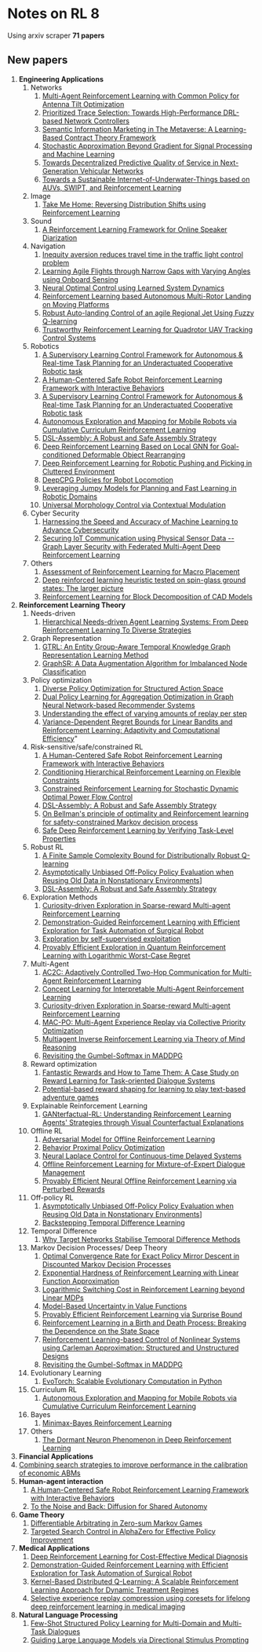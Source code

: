 # Notes on RL 8

Using arxiv scraper
__71 papers__

## New papers

1. __Engineering Applications__
   1. Networks
      1. [Multi-Agent Reinforcement Learning with Common Policy for Antenna Tilt Optimization](https://arxiv.org/pdf/2302.12899)
      2. [Prioritized Trace Selection: Towards High-Performance DRL-based Network Controllers](https://arxiv.org/pdf/2302.12403)
      3. [Semantic Information Marketing in The Metaverse: A Learning-Based Contract Theory Framework](https://arxiv.org/pdf/2302.11457)
      4. [Stochastic Approximation Beyond Gradient for Signal Processing and Machine Learning](https://arxiv.org/pdf/2302.11147)
      5. [Towards Decentralized Predictive Quality of Service in Next-Generation Vehicular Networks](https://arxiv.org/pdf/2302.11268)
      6. [Towards a Sustainable Internet-of-Underwater-Things based on AUVs, SWIPT, and Reinforcement Learning](https://arxiv.org/pdf/2302.10368)
   2. Image
      1. [Take Me Home: Reversing Distribution Shifts using Reinforcement Learning](https://arxiv.org/pdf/2302.10341)
   3. Sound
      1. [A Reinforcement Learning Framework for Online Speaker Diarization](https://arxiv.org/pdf/2302.10924)
   4. Navigation
      1. [Inequity aversion reduces travel time in the traffic light control problem](https://arxiv.org/pdf/2302.12053)
      2. [Learning Agile Flights through Narrow Gaps with Varying Angles using Onboard Sensing](https://arxiv.org/pdf/2302.11233)
      3. [Neural Optimal Control using Learned System Dynamics](https://arxiv.org/pdf/2302.09846)
      4. [Reinforcement Learning based Autonomous Multi-Rotor Landing on Moving Platforms](https://arxiv.org/pdf/2302.13192)
      5. [Robust Auto-landing Control of an agile Regional Jet Using Fuzzy Q-learning](https://arxiv.org/pdf/2302.10997)
      6. [Trustworthy Reinforcement Learning for Quadrotor UAV Tracking Control Systems](https://arxiv.org/pdf/2302.11694)
   5. Robotics
      1. [A Supervisory Learning Control Framework for Autonomous & Real-time Task Planning for an Underactuated Cooperative Robotic task](https://arxiv.org/pdf/2302.11491)
      2. [A Human-Centered Safe Robot Reinforcement Learning Framework with Interactive Behaviors](https://arxiv.org/pdf/2302.13137)
      3. [A Supervisory Learning Control Framework for Autonomous & Real-time Task Planning for an Underactuated Cooperative Robotic task](https://arxiv.org/pdf/2302.11491)
      4. [Autonomous Exploration and Mapping for Mobile Robots via Cumulative Curriculum Reinforcement Learning](https://arxiv.org/pdf/2302.13025)
      5. [DSL-Assembly: A Robust and Safe Assembly Strategy](https://arxiv.org/pdf/2302.10842)
      6. [Deep Reinforcement Learning Based on Local GNN for Goal-conditioned Deformable Object Rearranging](https://arxiv.org/pdf/2302.10446)
      7. [Deep Reinforcement Learning for Robotic Pushing and Picking in Cluttered Environment](https://arxiv.org/pdf/2302.10717)
      8. [DeepCPG Policies for Robot Locomotion](https://arxiv.org/pdf/2302.13191)
      9. [Leveraging Jumpy Models for Planning and Fast Learning in Robotic Domains](https://arxiv.org/pdf/2302.12617)
      10. [Universal Morphology Control via Contextual Modulation](https://arxiv.org/pdf/2302.11070)
   6.  Cyber Security
       1.  [Harnessing the Speed and Accuracy of Machine Learning to Advance Cybersecurity](https://arxiv.org/pdf/2302.12415)
       2.  [Securing IoT Communication using Physical Sensor Data -- Graph Layer Security with Federated Multi-Agent Deep Reinforcement Learning](https://arxiv.org/pdf/2302.12592)
   7.  Others
       1.  [Assessment of Reinforcement Learning for Macro Placement](https://arxiv.org/pdf/2302.11014)
       2.  [Deep reinforced learning heuristic tested on spin-glass ground states: The larger picture](https://arxiv.org/pdf/2302.10848)
       3.  [Reinforcement Learning for Block Decomposition of CAD Models](https://arxiv.org/pdf/2302.11066)
2. __Reinforcement Learning Theory__
   1. Needs-driven
      1. [Hierarchical Needs-driven Agent Learning Systems: From Deep Reinforcement Learning To Diverse Strategies](https://arxiv.org/pdf/2302.13132)
   2. Graph Representation
      1. [GTRL: An Entity Group-Aware Temporal Knowledge Graph Representation Learning Method](https://arxiv.org/pdf/2302.11091)
      2. [GraphSR: A Data Augmentation Algorithm for Imbalanced Node Classification](https://arxiv.org/pdf/2302.12814)
   3.  Policy optimization 
       1.  [Diverse Policy Optimization for Structured Action Space](https://arxiv.org/pdf/2302.11917)
       2.  [Dual Policy Learning for Aggregation Optimization in Graph Neural Network-based Recommender Systems](https://arxiv.org/pdf/2302.10567)
       3.  [Understanding the effect of varying amounts of replay per step](https://arxiv.org/pdf/2302.10311)
       4.  [Variance-Dependent Regret Bounds for Linear Bandits and Reinforcement Learning: Adaptivity and Computational Efficiency](https://arxiv.org/pdf/2302.10371)"
   4.  Risk-sensitive/safe/constrained RL
       1.  [A Human-Centered Safe Robot Reinforcement Learning Framework with Interactive Behaviors](https://arxiv.org/pdf/2302.13137)
       2.  [Conditioning Hierarchical Reinforcement Learning on Flexible Constraints](https://arxiv.org/pdf/2302.10639)
       3.  [Constrained Reinforcement Learning for Stochastic Dynamic Optimal Power Flow Control](https://arxiv.org/pdf/2302.10382)
       4.  [DSL-Assembly: A Robust and Safe Assembly Strategy](https://arxiv.org/pdf/2302.10842)
       5.  [On Bellman's principle of optimality and Reinforcement learning for safety-constrained Markov decision process](https://arxiv.org/pdf/2302.13152)
       6.  [Safe Deep Reinforcement Learning by Verifying Task-Level Properties](https://arxiv.org/pdf/2302.10030)
   5.  Robust RL
       1. [A Finite Sample Complexity Bound for Distributionally Robust Q-learning](https://arxiv.org/pdf/2302.13203)
       2.  [Asymptotically Unbiased Off-Policy Policy Evaluation when Reusing Old Data in Nonstationary Environments](https://arxiv.org/pdf/2302.11725)]
       3.  [DSL-Assembly: A Robust and Safe Assembly Strategy](https://arxiv.org/pdf/2302.10842)
   6.  Exploration Methods
       1.  [Curiosity-driven Exploration in Sparse-reward Multi-agent Reinforcement Learning](https://arxiv.org/pdf/2302.10825)
       2.  [Demonstration-Guided Reinforcement Learning with Efficient Exploration for Task Automation of Surgical Robot](https://arxiv.org/pdf/2302.09772)
       3.  [Exploration by self-supervised exploitation](https://arxiv.org/pdf/2302.11563)
       4.  [Provably Efficient Exploration in Quantum Reinforcement Learning with Logarithmic Worst-Case Regret](https://arxiv.org/pdf/2302.10796)
   7.  Multi-Agent
       1.  [AC2C: Adaptively Controlled Two-Hop Communication for Multi-Agent Reinforcement Learning](https://arxiv.org/pdf/2302.12515)
       2.  [Concept Learning for Interpretable Multi-Agent Reinforcement Learning](https://arxiv.org/pdf/2302.12232)
       3.  [Curiosity-driven Exploration in Sparse-reward Multi-agent Reinforcement Learning](https://arxiv.org/pdf/2302.10825)
       4.  [MAC-PO: Multi-Agent Experience Replay via Collective Priority Optimization](https://arxiv.org/pdf/2302.10418)
       5.  [Multiagent Inverse Reinforcement Learning via Theory of Mind Reasoning](https://arxiv.org/pdf/2302.10238)
       6.  [Revisiting the Gumbel-Softmax in MADDPG](https://arxiv.org/pdf/2302.11793)
   8.  Reward optimization
       1.  [Fantastic Rewards and How to Tame Them: A Case Study on Reward Learning for Task-oriented Dialogue Systems](https://arxiv.org/pdf/2302.10342)
       2.  [Potential-based reward shaping for learning to play text-based adventure games](https://arxiv.org/pdf/2302.10720)
   9.  Explainable Reinforcement Learning
       1.  [GANterfactual-RL: Understanding Reinforcement Learning Agents' Strategies through Visual Counterfactual Explanations](https://arxiv.org/pdf/2302.12689)
   10. Offline RL
       1.  [Adversarial Model for Offline Reinforcement Learning](https://arxiv.org/pdf/2302.11048)
       2.  [Behavior Proximal Policy Optimization](https://arxiv.org/pdf/2302.11312)
       3.  [Neural Laplace Control for Continuous-time Delayed Systems](https://arxiv.org/pdf/2302.12604)
       4.  [Offline Reinforcement Learning for Mixture-of-Expert Dialogue Management](https://arxiv.org/pdf/2302.10850)
       5.  [Provably Efficient Neural Offline Reinforcement Learning via Perturbed Rewards](https://arxiv.org/pdf/2302.12780)
   11. Off-policy RL
       1.  [Asymptotically Unbiased Off-Policy Policy Evaluation when Reusing Old Data in Nonstationary Environments](https://arxiv.org/pdf/2302.11725)]
       2.  [Backstepping Temporal Difference Learning](https://arxiv.org/pdf/2302.09875)
   12. Temporal Difference
       1.  [Why Target Networks Stabilise Temporal Difference Methods](https://arxiv.org/pdf/2302.12537)
   13. Markov Decision Processes/ Deep Theory
       1.  [Optimal Convergence Rate for Exact Policy Mirror Descent in Discounted Markov Decision Processes](https://arxiv.org/pdf/2302.11381)
       2.  [Exponential Hardness of Reinforcement Learning with Linear Function Approximation](https://arxiv.org/pdf/2302.12940)
       3.  [Logarithmic Switching Cost in Reinforcement Learning beyond Linear MDPs](https://arxiv.org/pdf/2302.12456)
       4.  [Model-Based Uncertainty in Value Functions](https://arxiv.org/pdf/2302.12526)
       5.  [Provably Efficient Reinforcement Learning via Surprise Bound](https://arxiv.org/pdf/2302.11634)
       6.  [Reinforcement Learning in a Birth and Death Process: Breaking the Dependence on the State Space](https://arxiv.org/pdf/2302.10667)
       7.  [Reinforcement Learning-based Control of Nonlinear Systems using Carleman Approximation: Structured and Unstructured Designs](https://arxiv.org/pdf/2302.10864)
       8.  [Revisiting the Gumbel-Softmax in MADDPG](https://arxiv.org/pdf/2302.11793)
   14. Evolutionary Learning
       1.  [EvoTorch: Scalable Evolutionary Computation in Python](https://arxiv.org/pdf/2302.12600)
   15. Curriculum RL
       1.  [Autonomous Exploration and Mapping for Mobile Robots via Cumulative Curriculum Reinforcement Learning](https://arxiv.org/pdf/2302.13025)
   16. Bayes
       1.  [Minimax-Bayes Reinforcement Learning](https://arxiv.org/pdf/2302.10831)
   17. Others
       1.  [The Dormant Neuron Phenomenon in Deep Reinforcement Learning](https://arxiv.org/pdf/2302.12902)
3.  __Financial Applications__
   1. [Combining search strategies to improve performance in the calibration of economic ABMs](https://arxiv.org/pdf/2302.11835)
4.  __Human-agent interaction__
    1. [A Human-Centered Safe Robot Reinforcement Learning Framework with Interactive Behaviors](https://arxiv.org/pdf/2302.13137)
    2. [To the Noise and Back: Diffusion for Shared Autonomy](https://arxiv.org/pdf/2302.12244)
5.  __Game Theory__
    1. [Differentiable Arbitrating in Zero-sum Markov Games](https://arxiv.org/pdf/2302.10058)
    2.  [Targeted Search Control in AlphaZero for Effective Policy Improvement](https://arxiv.org/pdf/2302.12359)
6.  __Medical Applications__
    1.  [Deep Reinforcement Learning for Cost-Effective Medical Diagnosis](https://arxiv.org/pdf/2302.10261)
    2.  [Demonstration-Guided Reinforcement Learning with Efficient Exploration for Task Automation of Surgical Robot](https://arxiv.org/pdf/2302.09772)
    3.  [Kernel-Based Distributed Q-Learning: A Scalable Reinforcement Learning Approach for Dynamic Treatment Regimes](https://arxiv.org/pdf/2302.10434)
    4.  [Selective experience replay compression using coresets for lifelong deep reinforcement learning in medical imaging](https://arxiv.org/pdf/2302.11510)
7.  __Natural Language Processing__
    1.  [Few-Shot Structured Policy Learning for Multi-Domain and Multi-Task Dialogues](https://arxiv.org/pdf/2302.11199)
    2.  [Guiding Large Language Models via Directional Stimulus Prompting](https://arxiv.org/pdf/2302.11520)